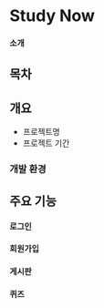 # Study Now
#### 소개
## 목차
## 개요
- 프로젝트명
- 프로젝트 기간
### 개발 환경
## 주요 기능
#### 로그인
#### 회원가입
#### 게시판
#### 퀴즈